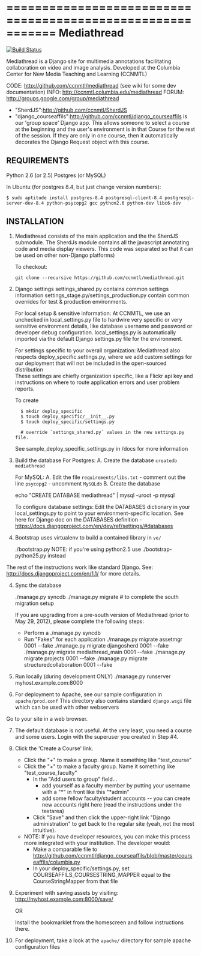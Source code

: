 ===========================================================
Mediathread
===========================================================

[![Build Status](https://travis-ci.org/ccnmtl/mediathread.png)](https://travis-ci.org/ccnmtl/mediathread)

Mediathread is a Django site for multimedia annotations facilitating
collaboration on video and image analysis. Developed at the Columbia
Center for New Media Teaching and Learning (CCNMTL)

CODE: http://github.com/ccnmtl/mediathread (see wiki for some dev documentation)
INFO: http://ccnmtl.columbia.edu/mediathread
FORUM: http://groups.google.com/group/mediathread

* "SherdJS":http://github.com/ccnmtl/SherdJS 
* "django_courseaffils":http://github.com/ccnmtl/django_courseaffils is our 'group space' Django app.  This allows someone to select a course at the beginning and the user's environment is in that Course for the rest of the session.  If they are only in one course, then it automatically decorates the Django Request object with this course.


REQUIREMENTS
------------
Python 2.6 (or 2.5)
Postgres (or MySQL)

In Ubuntu (for postgres 8.4, but just change version numbers):

    $ sudo aptitude install postgres-8.4 postgresql-client-8.4 postgresql-server-dev-8.4 python-psycopg2 gcc python2.6 python-dev libc6-dev 


INSTALLATION
------------

1. Mediathread consists of the main application and the the SherdJS submodule. The SherdJs module
   contains all the javascript annotating code and media display viewers. This code was separated so that 
   it can be used on other non-Django platforms)
   
   To checkout:

       git clone --recursive https://github.com/ccnmtl/mediathread.git
    
2. Django settings
   settings_shared.py contains common settings information
   settings_stage.py/settings_production.py contain common overrides for test & production environments.
   
   For local setup & sensitive information:
     At CCNMTL, we use an unchecked in local_settings.py file to hardwire 
     very specific or very sensitive environment details, like database username and password
     or developer debug configuration. 
     local_settings.py is automatically imported via the default Django settings.py file
     for the environment.
     
   For settings specific to your overall organization:
     Mediathread also respects deploy_specific.settings.py, where we add custom settings 
     for our deployment that will not be included in the open-sourced distribution     
     These settings are chiefly organization specific, like a Flickr api key and 
     instructions on where to route application errors and user problem reports.
     
     To create

         $ mkdir deploy_specific
         $ touch deploy_specific/__init__.py
         $ touch deploy_specific/settings.py

         # override `settings_shared.py` values in the new settings.py file.

     See sample_deploy_specific_settings.py in /docs for more information   

2. Build the database
   For Postgres:
     A. Create the database `createdb mediathread`

   For MySQL:
     A. Edit the file `requirements/libs.txt`
        - comment out the line `psycopg2`
        - uncomment `MySQLdb`
     B. Create the database

    echo "CREATE DATABASE mediathread" | mysql -uroot -p mysql

   To configure database settings:
     Edit the DATABASES dictionary in your local_settings.py to point to your environment-specific location.
     See here for Django doc on the DATABASES definition - https://docs.djangoproject.com/en/dev/ref/settings/#databases

3. Bootstrap uses virtualenv to build a contained library in `ve/`

    ./bootstrap.py
    NOTE: if you're using python2.5 use ./bootstrap-python25.py instead

The rest of the instructions work like standard Django.  See:
 http://docs.djangoproject.com/en/1.1/ for more details.

4. Sync the database

    ./manage.py syncdb
    ./manage.py migrate # to complete the south migration setup
    
    If you are upgrading from a pre-south version of Mediathread
    (prior to May 29, 2012), please complete the following steps:
    * Perform a ./manage.py syncdb
    * Run "Fakes" for each application
    ./manage.py migrate assetmgr 0001 --fake
    ./manage.py migrate djangosherd 0001 --fake
    ./manage.py migrate mediathread_main 0001 --fake
    ./manage.py migrate projects 0001 --fake
    ./manage.py migrate structuredcollaboration 0001 --fake    

5. Run locally (during development ONLY)
    ./manage.py runserver myhost.example.com:8000

6. For deployment to Apache, see our sample configuration in `apache/prod.conf`
   This directory also contains standard `django.wsgi` file which can be used
   with other webservers

Go to your site in a web browser.

7. The default database is not useful. At the very least, you need a course and some users. Login with the superuser you
   created in Step #4.

8. Click the 'Create a Course' link.
    - Click the "+" to make a group.  Name it something like "test_course"
    - Click the "+" to make a faculty group.  Name it something like "test_course_faculty"
        - In the "Add users to group" field...
            - add yourself as a faculty member by putting your username with a "*" in front
              like this "*admin"
            - add some fellow faculty/student accounts -- you can create new accounts right here
              (read the instructions under the textarea)
        - Click "Save" and then click the upper-right link "Django administration" to get back to the regular site (yeah, not the most intuitive).
    - NOTE: If you have developer resources, you can make this process more integrated with your institution.  The developer would:
        - Make a comparable file to http://github.com/ccnmtl/django_courseaffils/blob/master/courseaffils/columbia.py
        - In your deploy_specific/settings.py, set COURSEAFFILS_COURSESTRING_MAPPER equal to the CourseStringMapper from that file        

9. Experiment with saving assets by visiting:
   http://myhost.example.com:8000/save/
   
   OR
   
   Install the bookmarklet from the homescreen and follow instructions there.

10. For deployment, take a look at the `apache/` directory for sample apache configuration files
